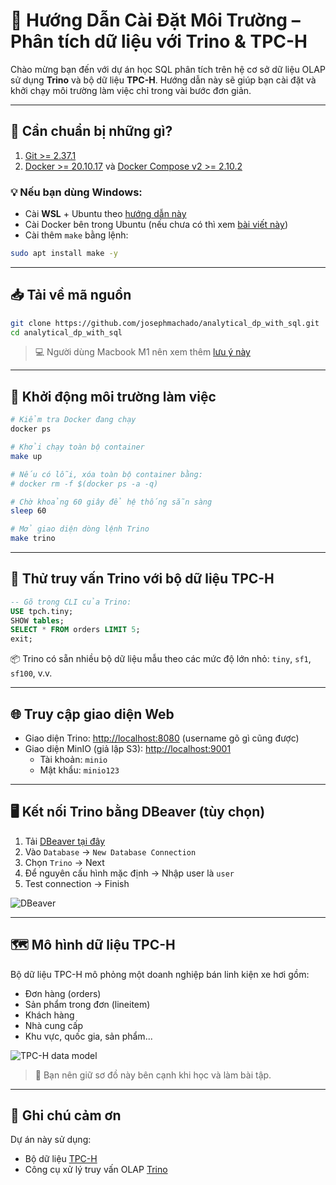 
# 🚀 Hướng Dẫn Cài Đặt Môi Trường – Phân tích dữ liệu với Trino & TPC-H

Chào mừng bạn đến với dự án học SQL phân tích trên hệ cơ sở dữ liệu OLAP sử dụng **Trino** và bộ dữ liệu **TPC-H**. Hướng dẫn này sẽ giúp bạn cài đặt và khởi chạy môi trường làm việc chỉ trong vài bước đơn giản.

---

## 🧰 Cần chuẩn bị những gì?

1. [Git >= 2.37.1](https://github.com/git-guides/install-git)
2. [Docker >= 20.10.17](https://docs.docker.com/engine/install/) và [Docker Compose v2 >= 2.10.2](https://docs.docker.com/compose/)

### 💡 Nếu bạn dùng Windows:
- Cài **WSL** + Ubuntu theo [hướng dẫn này](https://ubuntu.com/tutorials/install-ubuntu-on-wsl2-on-windows-10#1-overview)
- Cài Docker bên trong Ubuntu (nếu chưa có thì xem [bài viết này](https://www.digitalocean.com/community/tutorials/how-to-install-and-use-docker-on-ubuntu-22-04#step-1-installing-docker))
- Cài thêm `make` bằng lệnh:

```bash
sudo apt install make -y
```

---

## 📥 Tải về mã nguồn

```bash
git clone https://github.com/josephmachado/analytical_dp_with_sql.git
cd analytical_dp_with_sql
```

> 💻 Người dùng Macbook M1 nên xem thêm [lưu ý này](https://github.com/josephmachado/analytical_dp_with_sql/issues/4#issuecomment-1426902080)

---

## 🐳 Khởi động môi trường làm việc

```bash
# Kiểm tra Docker đang chạy
docker ps

# Khởi chạy toàn bộ container
make up

# Nếu có lỗi, xóa toàn bộ container bằng:
# docker rm -f $(docker ps -a -q)

# Chờ khoảng 60 giây để hệ thống sẵn sàng
sleep 60

# Mở giao diện dòng lệnh Trino
make trino
```

---

## 🧪 Thử truy vấn Trino với bộ dữ liệu TPC-H

```sql
-- Gõ trong CLI của Trino:
USE tpch.tiny;
SHOW tables;
SELECT * FROM orders LIMIT 5;
exit;
```

📦 Trino có sẵn nhiều bộ dữ liệu mẫu theo các mức độ lớn nhỏ: `tiny`, `sf1`, `sf100`, v.v.

---

## 🌐 Truy cập giao diện Web

- Giao diện Trino: [http://localhost:8080](http://localhost:8080) (username gõ gì cũng được)
- Giao diện MinIO (giả lập S3): [http://localhost:9001](http://localhost:9001)  
  - Tài khoản: `minio`  
  - Mật khẩu: `minio123`

---

## 🖥️ Kết nối Trino bằng DBeaver (tùy chọn)

1. Tải [DBeaver tại đây](https://dbeaver.io/)
2. Vào `Database` → `New Database Connection`
3. Chọn `Trino` → Next
4. Để nguyên cấu hình mặc định → Nhập user là `user`
5. Test connection → Finish

![DBeaver](./images/dbeaver.png)

---

## 🗺️ Mô hình dữ liệu TPC-H

Bộ dữ liệu TPC-H mô phỏng một doanh nghiệp bán linh kiện xe hơi gồm:

- Đơn hàng (orders)
- Sản phẩm trong đơn (lineitem)
- Khách hàng
- Nhà cung cấp
- Khu vực, quốc gia, sản phẩm...

![TPC-H data model](./images/tpch_erd.png)

> 📌 Bạn nên giữ sơ đồ này bên cạnh khi học và làm bài tập.

---

## 🙌 Ghi chú cảm ơn

Dự án này sử dụng:

- Bộ dữ liệu [TPC-H](https://www.tpc.org/tpch/)
- Công cụ xử lý truy vấn OLAP [Trino](https://trino.io/)
